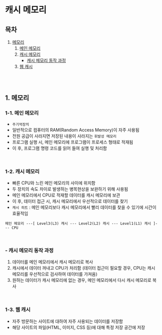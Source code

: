 # 캐시 메모리

## 목차

1. [메모리](#1-메모리)
    1. [메인 메모리](#1-1-메인-메모리)
    2. [캐시 메모리](#1-2-캐시-메모리)
        - [캐시 메모리 동작 과정](#--캐시-메모리-동작-과정)
    3. [웹 캐시](#1-3-웹-캐시)

<br/>
<br/>

## 1. 메모리

### 1-1. 메인 메모리

- `주기억장치`
- 일반적으로 컴퓨터의 RAM(Random Access Memory)이 자주 사용됨
- 전원 공급이 사라지면 저장된 내용이 사라지는 `휘발성 메모리`
- 프로그램 실행 시, 메인 메모리에 프로그램이 프로세스 형태로 적재됨
- 이 후, 프로그램 명령 코드를 읽어 들여 실행 및 처리함

<br/>

### 1-2. 캐시 메모리

- 빠른 CPU와 느린 메인 메모리의 사이에 위치함
- 두 장치의 속도 차이로 발생하는 병목현상을 보완하기 위해 사용됨
- 메인 메모리에서 CPU로 적재할 데이터를 캐시 메모리에 보관
- 이 후, 데이터 접근 시, 캐시 메모리에서 우선적으로 데이터를 찾기
- `캐시 히트` : 메인 메모리보다 캐시 메모리에서 빨리 데이터를 찾을 수 있기에 시간이 효율적임

```
메인 메모리 ---[ Level3(L3) 캐시 --- Level2(L2) 캐시 --- Level1(L1) 캐시 ]--- CPU
```

<br/>

### - 캐시 메모리 동작 과정

1. 데이터를 메인 메모리에서 캐시 메모리로 복사
2. 캐시에서 데이터 꺼내고 CPU가 처리함 (데이터 접근이 필요할 경우, CPU는 캐시 메모리를 우선적으로 검사하여 데이터를 가져옴)
3. 원하는 데이터가 캐시 메모리에 없는 경우, 메인 메모리에서 다시 캐시 메모리로 복사

<br/>

### 1-3. 웹 캐시

- 자주 방문하는 사이트에 대하여 자주 사용되는 데이터를 저장함
- 해당 사이트의 파일(HTML, 이미지, CSS 등)에 대해 특정 저장 공간에 저장